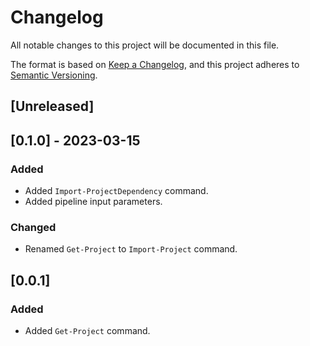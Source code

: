 # Changelog

All notable changes to this project will be documented in this file.

The format is based on [Keep a Changelog](https://keepachangelog.com/en/1.0.0/),
and this project adheres to [Semantic Versioning](https://semver.org/spec/v2.0.0.html).

## [Unreleased]

## [0.1.0] - 2023-03-15

### Added

- Added `Import-ProjectDependency` command.
- Added pipeline input parameters.

### Changed

- Renamed `Get-Project` to `Import-Project` command.

## [0.0.1]

### Added

- Added `Get-Project` command.

<!-- markdownlint-configure-file {"MD024": { "siblings_only": true } } -->

